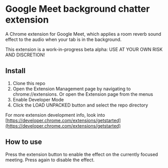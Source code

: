 # Google Meet background chatter extension
A Chrome extension for Google Meet, which applies a room reverb sound effect to the audio when your tab is in the background.

This extension is a work-in-progress beta alpha: USE AT YOUR OWN RISK AND DISCRETION!

## Install
1. Clone this repo
2. Open the Extension Management page by navigating to chrome://extensions. Or open the Extension page from the menus
3. Enable Developer Mode
4. Click the LOAD UNPACKED button and select the repo directory

For more extension development info, look into [https://developer.chrome.com/extensions/getstarted](https://developer.chrome.com/extensions/getstarted)

## How to use
Press the extension button to enable the effect on the currently focused meeting. Press again to disable the effect.
